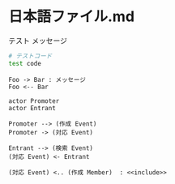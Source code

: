 # 日本語ファイル.md

テスト メッセージ

```Bash
# テストコード
test code
```

```plantuml
Foo -> Bar : メッセージ
Foo <-- Bar
```

```plantuml
actor Promoter
actor Entrant

Promoter --> (作成 Event)
Promoter -> (対応 Event)

Entrant --> (検索 Event)
(対応 Event) <- Entrant

(対応 Event) <.. (作成 Member)  : <<include>>
```
